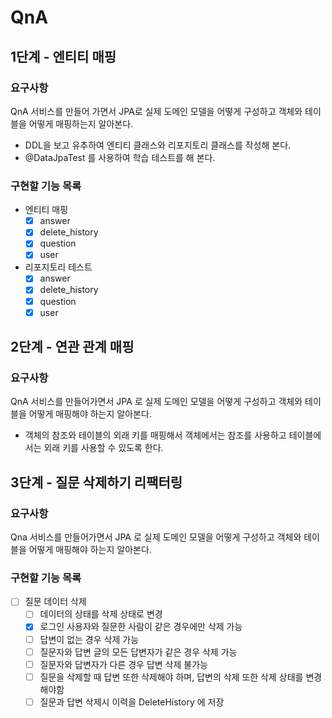 # QnA

## 1단계 - 엔티티 매핑

### 요구사항
QnA 서비스를 만들어 가면서 JPA로 실제 도메인 모델을 어떻게 구성하고 객체와 테이블을 어떻게 매핑하는지 알아본다.
- DDL을 보고 유추하여 엔티티 클래스와 리포지토리 클래스를 작성해 본다.
- @DataJpaTest 를 사용하여 학습 테스트를 해 본다.

### 구현할 기능 목록
- 엔티티 매핑
  - [x] answer
  - [x] delete_history
  - [x] question
  - [x] user
- 리포지토리 테스트
  - [x] answer
  - [x] delete_history
  - [x] question
  - [x] user

## 2단계 - 연관 관계 매핑

### 요구사항
QnA 서비스를 만들어가면서 JPA 로 실제 도메인 모델을 어떻게 구성하고 객체와 테이블을 어떻게 매핑해야 하는지 알아본다.
- 객체의 참조와 테이블의 외래 키를 매핑해서 객체에서는 참조를 사용하고 테이블에서는 외래 키를 사용할 수 있도록 한다.

## 3단계 - 질문 삭제하기 리팩터링

### 요구사항
Qna 서비스를 만들어가면서 JPA 로 실제 도메인 모델을 어떻게 구성하고 객체와 테이블을 어떻게 매핑해야 하는지 알아본다.

### 구현할 기능 목록
- [ ] 질문 데이터 삭제
  - [ ] 데이터의 상태를 삭제 상태로 변경
  - [x] 로그인 사용자와 질문한 사람이 같은 경우에만 삭제 가능
  - [ ] 답변이 없는 경우 삭제 가능
  - [ ] 질문자와 답변 글의 모든 답변자가 같은 경우 삭제 가능
  - [ ] 질문자와 답변자가 다른 경우 답변 삭제 불가능
  - [ ] 질문을 삭제할 때 답변 또한 삭제해야 하며, 답변의 삭제 또한 삭제 상태를 변경해야함
  - [ ] 질문과 답변 삭제시 이력을 DeleteHistory 에 저장
